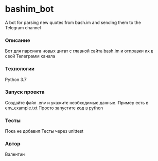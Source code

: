 # bashim_bot
A bot for parsing new quotes from bash.im and sending them to the Telegram channel

### Описание
Бот для парсинга новых цитат с главной сайта bash.im и отправки их в свой Телеграмм канала

### Технологии
Python 3.7

### Запуск проекта
Создайте файл .env и укажите необходимые данные.
Пример есть в env_example.txt
Просто запустите код в python

### Тесты
Пока не добавил
Тесты через unittest

### Автор
Валентин
